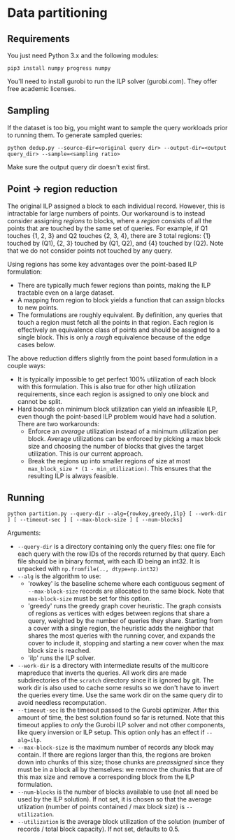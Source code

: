 # Data partitioning

## Requirements
You just need Python 3.x and the following modules:
```
pip3 install numpy progress numpy
```
You'll need to install gurobi to run the ILP solver (gurobi.com). They offer free academic licenses.

## Sampling

If the dataset is too big, you might want to sample the query workloads prior to
running them. To generate sampled queries:
```
python dedup.py --source-dir=<original query dir> --output-dir=<output query_dir> --sample=<sampling ratio>
```
Make sure the output query dir doesn't exist first.

## Point -> region reduction

The original ILP assigned a block to each individual record. However, this is
intractable for large numbers of points. Our workaround is to instead consider
assigning _regions_ to blocks, where a _region_ consists of all the points that
are touched by the same set of queries. For example, if Q1 touches {1, 2, 3} and
Q2 touches {2, 3, 4}, there are 3 total regions: {1} touched by (Q1), {2, 3} touched by (Q1, Q2), and {4} touched by (Q2). Note that we do not consider points not touched by any query.

Using regions has some key advantages over the point-based ILP formulation:
- There are typically much fewer regions than points, making the ILP tractable
  even on a large dataset.
- A mapping from region to block yields a function that can assign blocks to new
  points.
- The formulations are roughly equivalent. By definition, any queries that touch
  a region must fetch all the points in that region. Each region is effectively
  an equivalence class of points and should be assigned to a single block. This
  is only a _rough_ equivalence because of the edge cases below.

The above reduction differs slightly from the point based formulation in a
couple ways:
- It is typically impossible to get perfect 100% utilization of each block
  with this formulation. This is also true for other high utilization
  requirements, since each region is assigned to only one block and cannot be
  split. 
- Hard bounds on minimum block utilization can
  yield an infeasible ILP, even though the point-based ILP problem would have had
  a solution. There are two workarounds:
    * Enforce an _average_ utilization instead of a minimum utilization per
      block. Average utilizations can be enforced by picking a max block size
      and choosing the number of blocks that gives the target utilization. This
      is our current approach.
    * Break the regions up into smaller regions of size at most
      `max_block_size * (1 - min_utilization)`. This ensures that the resulting
      ILP is always feasible.


## Running

```
python partition.py --query-dir --alg={rowkey,greedy,ilp} [ --work-dir ] [ --timeout-sec ] [ --max-block-size ] [ --num-blocks]
```
Arguments:
- `--query-dir` is a directory containing only the query files: one file for each
query with the row IDs of the records returned by that query. Each file should
be in binary format, with each ID being an int32. It is unpacked with
`np.fromfile(.., dtype=np.int32)`
- `--alg` is the algorithm to use:
    - 'rowkey' is the baseline scheme where each contiguous segment of
      `--max-block-size` records are allocated to the same block. Note that
      `max-block-size` must be set for this option.
    - 'greedy' runs the greedy graph cover heuristic. The graph consists of
      regions as vertices with edges between regions that share a query,
      weighted by the number of queries they share. Starting from a cover with
      a single region, the heuristic adds the neighbor that shares the most
      queries with the running cover, and expands the cover to include it, stopping
      and starting a new cover when the max block size is reached.
    - 'ilp' runs the ILP solver. 
- `--work-dir` is a directory with intermediate results of the multicore
  mapreduce that inverts the queries. All work dirs are
  made subdirectories of the `scratch` directory since it is ignored by git. The work
  dir is also used to cache some results so we don't have to invert the queries
  every time. Use the same work dir on the same query dir to avoid needless recomputation.
- `--timeout-sec` is the timeout passed to the Gurobi optimizer. After this
  amount of time, the best solution found so far is returned. Note that this
  timeout applies to _only_ the Gurobi ILP solver and not other components, like
  query inversion or ILP setup. This option only has an effect if `--alg=ilp`.
- `--max-block-size` is the maximum number of records any block may contain. If
  there are regions larger than this, the regions are broken down into chunks of
  this size; those chunks are _preassigned_ since they must be in a block all by
  themselves: we remove the chunks that are of this max size and remove a
  corresponding block from the ILP formulation. 
- `--num-blocks` is the number of blocks available to use (not all need be used
  by the ILP solution). If not set, it is chosen so that the average utlization
(number of points contained / max block size) is `--utilization`. 
- `--utilization` is the average block utilization of the solution (number of records
  / total block capacity). If not set, defaults to 0.5.


